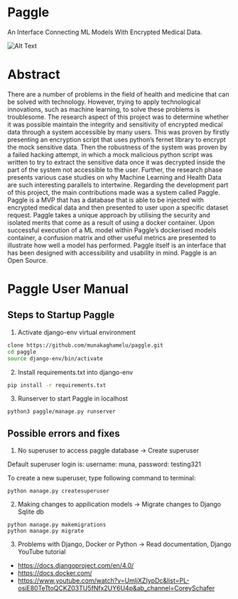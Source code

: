 # Paggle

An Interface Connecting ML Models With Encrypted Medical Data.

![Alt Text](https://media.giphy.com/media/vFKqnCdLPNOKc/giphy.gif)

# Abstract

There are a number of problems in the field of health and medicine that can be solved with technology. However, trying to apply technological innovations,
such as machine learning, to solve these problems is troublesome. The research aspect of this project was to determine whether it was possible maintain the integrity and sensitivity of encrypted medical data through a system accessible by many users. This was proven by firstly presenting an encryption script that uses python’s fernet library to encrypt the mock sensitive data. Then the robustness of the system was proven by a failed hacking attempt, in which a mock malicious python script was written to try to extract the sensitive data once it was decrypted inside the part of the system not accessible to the user. Further, the research phase presents various case studies on why Machine Learning and Health Data are such interesting parallels to intertwine. Regarding the development part of this project, the main contributions made was a system called Paggle. Paggle is a MVP that has a database that is able to be injected with encrypted medical data and then presented to user upon a specific dataset request. Paggle takes a unique approach by utilising the security and isolated merits that
come as a result of using a docker container. Upon successful execution of a ML model within Paggle’s dockerised models container, a confusion matrix and other useful metrics are presented to illustrate how well a model has performed. Paggle itself is an interface that has been designed with accessibility and usability in mind. Paggle is an Open Source.

# Paggle User Manual

## Steps to Startup Paggle

1. Activate django-env virtual environment

```bash
clone https://github.com/munakaghamelu/paggle.git
cd paggle
source django-env/bin/activate
```

2. Install requirements.txt into django-env

```bash
pip install -r requirements.txt
````

3. Runserver to start Paggle in localhost

```
python3 paggle/manage.py runserver
```

## Possible errors and fixes

1. No superuser to access paggle database -> Create superuser

Default superuser login is: username: muna, password: testing321

To create a new superuser, type following command to terminal:

```
python manage.py createsuperuser
```

2. Making changes to appilication models -> Migrate changes to Django Sqlite db

```
python manage.py makemigrations
python manage.py migrate
```

3. Problems with Django, Docker or Python -> Read documentation, Django YouTube tutorial

- https://docs.djangoproject.com/en/4.0/
- https://docs.docker.com/
- https://www.youtube.com/watch?v=UmljXZIypDc&list=PL-osiE80TeTtoQCKZ03TU5fNfx2UY6U4p&ab_channel=CoreySchafer

